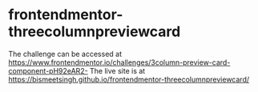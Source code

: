 # frontendmentor-threecolumnpreviewcard
The challenge can be accessed at https://www.frontendmentor.io/challenges/3column-preview-card-component-pH92eAR2-
The live site is at https://bismeetsingh.github.io/frontendmentor-threecolumnpreviewcard/
